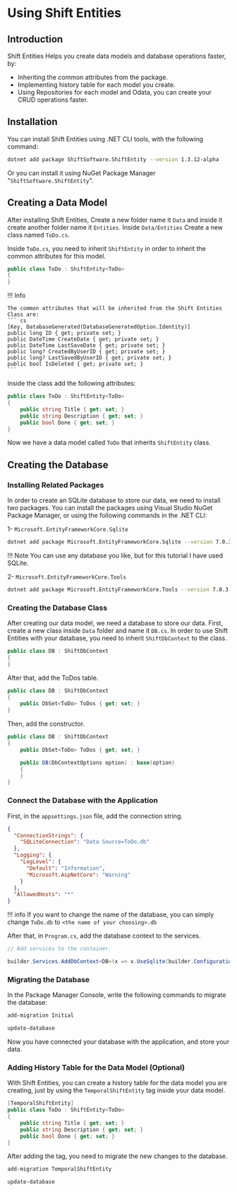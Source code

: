 # Using Shift Entities

## Introduction

Shift Entities Helps you create data models and database operations faster, by:

 -  Inheriting the common attributes from the package.
 -  Implementing history table for each model you create.
 -  Using Repositories for each model and Odata, you can create your CRUD operations faster.

## Installation

You can install Shift Entities using .NET CLI tools, with the following command:
``` sh
dotnet add package ShiftSoftware.ShiftEntity --version 1.3.12-alpha
```
Or you can install it using NuGet Package Manager "```ShiftSoftware.ShiftEntity```".

## Creating a Data Model

After installing Shift Entities, Create a new folder name it ```Data``` and inside it create another folder name it ```Entities```. Inside ```Data/Entities``` Create a new class named ```ToDo.cs```.

Inside ```ToDo.cs```, you need to inherit ```ShiftEntity``` in order to inherit the common attributes for this model.

``` cs hl_lines="1"
public class ToDo : ShiftEntity<ToDo>
{
}
```

!!! Info

    The common attributes that will be inherited from the Shift Entities Class are:
    ``` cs
    [Key, DatabaseGenerated(DatabaseGeneratedOption.Identity)]
    public long ID { get; private set; }
    public DateTime CreateDate { get; private set; }
    public DateTime LastSaveDate { get; private set; }
    public long? CreatedByUserID { get; private set; }
    public long? LastSavedByUserID { get; private set; }
    public bool IsDeleted { get; private set; }
    ```

Inside the class add the following attributes:

``` cs hl_lines="3-5"
public class ToDo : ShiftEntity<ToDo>
{
    public string Title { get; set; }
    public string Description { get; set; }
    public bool Done { get; set; }
}
```

Now we have a data model called ```ToDo``` that inherits ```ShiftEntity``` class.

## Creating the Database

### Installing Related Packages

In order to create an SQLite database to store our data, we need to install two packages. You can install the packages using Visual Studio NuGet Package Manager, or using the following commands in the .NET CLI:

 1-  ```Microsoft.EntityFrameworkCore.Sqlite```
``` sh
dotnet add package Microsoft.EntityFrameworkCore.Sqlite --version 7.0.3
```

!!! Note
    You can use any database you like, but for this tutorial I have used SQLite.

 2-  ```Microsoft.EntityFrameworkCore.Tools```
``` sh
dotnet add package Microsoft.EntityFrameworkCore.Tools --version 7.0.3
```

### Creating the Database Class

After creating our data model, we need a database to store our data. First, create a new class inside ```Data``` folder and name it ```DB.cs```. In order to use Shift Entities with your database, you need to inherit ```ShiftDbContext``` to the class.

``` cs hl_lines="1"
public class DB : ShiftDbContext
{
}
```

After that, add the ToDos table.

``` cs hl_lines="3"
public class DB : ShiftDbContext
{
    public DbSet<ToDo> ToDos { get; set; }
}
```

Then, add the constructor.

``` cs hl_lines="5-7"
public class DB : ShiftDbContext
{
    public DbSet<ToDo> ToDos { get; set; }

    public DB(DbContextOptions option) : base(option)
    {
    }
}
```

### Connect the Database with the Application

First, in the ```appsettings.json``` file, add the connection string.

``` json hl_lines="2-4"
{
  "ConnectionStrings": {
    "SQLiteConnection": "Data Source=ToDo.db"
  },
  "Logging": {
    "LogLevel": {
      "Default": "Information",
      "Microsoft.AspNetCore": "Warning"
    }
  },
  "AllowedHosts": "*"
}
```

!!! info
    If you want to change the name of the database, you can simply change ```ToDo.db``` to ```<the name of your choosing>.db```

After that, in ```Program.cs```, add the database context to the services.

``` cs hl_lines="3"
// Add services to the container.

builder.Services.AddDbContext<DB>(x => x.UseSqlite(builder.Configuration.GetConnectionString("SQLiteConnection"))); 
```

### Migrating the Database

In the Package Manager Console, write the following commands to migrate the database:

``` sh
add-migration Initial 
```

``` sh
update-database
```

Now you have connected your database with the application, and store your data.

### Adding History Table for the Data Model (Optional)

With Shift Entities, you can create a history table for the data model you are creating, just by using the ```TemporalShiftEntity``` tag inside your data model.

``` cs hl_lines="1"
[TemporalShiftEntity]
public class ToDo : ShiftEntity<ToDo>
{
    public string Title { get; set; }
    public string Description { get; set; }
    public bool Done { get; set; }
}
```

After adding the tag, you need to migrate the new changes to the database.

``` sh
add-migration TemporalShiftEntity 
```

``` sh
update-database
```